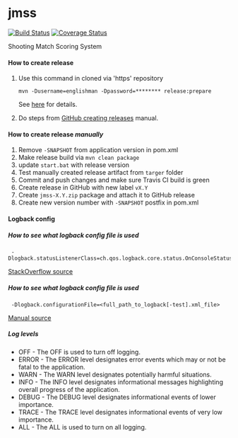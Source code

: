 # jmss

[![Build Status](https://travis-ci.org/englishman/jmss.svg)](https://travis-ci.org/englishman/jmss)
[![Coverage Status](https://coveralls.io/repos/englishman/jmss/badge.svg?branch=master)](https://coveralls.io/r/englishman/jmss?branch=master)

Shooting Match Scoring System

#### How to create release ####

1. Use this command in cloned via 'https' repository

   ```
   mvn -Dusername=englishman -Dpassword=******** release:prepare
   ```
   See [here](http://stackoverflow.com/a/28343179/2313177) for details.
2. Do steps from [GitHub creating releases](https://help.github.com/articles/creating-releases) manual.

#### How to create release *manually* ####

1. Remove `-SNAPSHOT` from application version in pom.xml
2. Make release build via `mvn clean package`
3. update `start.bat` with release version
4. Test manually created release artifact from `targer` folder
5. Commit and push changes and make sure Travis CI build is green
6. Create release in GitHub with new label `vX.Y`
7. Create `jmss-X.Y.zip` package and attach it to GitHub release
8. Create new version number with `-SNAPSHOT` postfix in pom.xml

#### Logback config ####

##### How to see what logback config file is used  #####

   ```
    -Dlogback.statusListenerClass=ch.qos.logback.core.status.OnConsoleStatusListener
   ```
   [StackOverflow source](http://stackoverflow.com/a/35072342/2313177) 

##### How to see what logback config file is used #####
   ```
    -Dlogback.configurationFile=<full_path_to_logback[-test].xml_file>
   ```
   [Manual source](http://logback.qos.ch/manual/configuration.html)
   
##### Log levels #####  
- OFF - The OFF is used to turn off logging.
- ERROR - The ERROR level designates error events which may or not be fatal to the application.
- WARN - The WARN level designates potentially harmful situations.
- INFO - The INFO level designates informational messages highlighting overall progress of the application.
- DEBUG - The DEBUG level designates informational events of lower importance.
- TRACE - The TRACE level designates informational events of very low importance.
- ALL - The ALL is used to turn on all logging.
    
